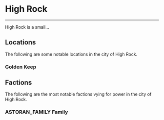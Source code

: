 # High Rock
___
High Rock is a small...

## Locations
The following are some notable locations in the city of High Rock.

### Golden Keep


## Factions
The following are the most notable factions vying for power in the city of High Rock.

### ASTORAN_FAMILY Family
